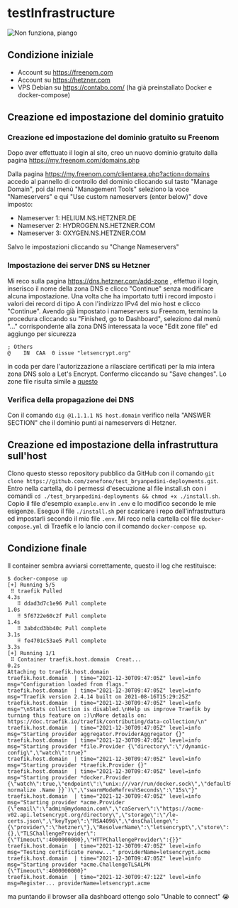 # testInfrastructure

![Non funziona, piango](https://emojipedia-us.s3.dualstack.us-west-1.amazonaws.com/thumbs/160/mozilla/36/loudly-crying-face_1f62d.png)


## Condizione iniziale

- Account su https://freenom.com
- Account su https://hetzner.com
- VPS Debian su https://contabo.com/ (ha già preinstallato Docker e docker-compose)


## Creazione ed impostazione del dominio gratuito

### Creazione ed impostazione del dominio gratuito su Freenom

Dopo aver effettuato il login al sito, creo un nuovo dominio gratuito dalla pagina https://my.freenom.com/domains.php

Dalla pagina https://my.freenom.com/clientarea.php?action=domains accedo al pannello di controllo del dominio cliccando sul tasto "Manage Domain", poi dal menù "Management Tools" seleziono la voce "Nameservers" e qui "Use custom nameservers (enter below)" dove imposto:
- Nameserver 1: HELIUM.NS.HETZNER.DE
- Nameserver 2: HYDROGEN.NS.HETZNER.COM
- Nameserver 3: OXYGEN.NS.HETZNER.COM

Salvo le impostazioni cliccando su "Change Nameservers"


### Impostazione dei server DNS su Hetzner

Mi reco sulla pagina https://dns.hetzner.com/add-zone , effettuo il login, inserisco il nome della zona DNS e clicco "Continue" senza modificare alcuna impostazione.
Una volta che ha importato tutti i record imposto i valori dei record di tipo A con l'indirizzo IPv4 del mio host e clicco "Continue".
Avendo già impostato i nameservers su Freenom, termino la procedura cliccando su "Finished, go to Dashboard", seleziono dal menù "..." corrispondente alla zona DNS interessata la voce "Edit zone file" ed aggiungo per sicurezza 
```
; Others
@    IN  CAA  0 issue "letsencrypt.org"
```
in coda per dare l'autorizzazione a rilasciare certificati per la mia intera zona DNS solo a Let's Encrypt.
Confermo cliccando su "Save changes". Lo zone file risulta simile a [questo](./zonefile-host.domain.txt)


### Verifica della propagazione dei DNS

Con il comando `dig @1.1.1.1 NS host.domain` verifico nella "ANSWER SECTION" che il dominio punti ai nameservers di Hetzner.


## Creazione ed impostazione della infrastruttura sull'host

Clono questo stesso repository pubblico da GitHub con il comando `git clone https://github.com/zenefono/test_bryanpedini-deployments.git`.
Entro nella cartella, do i permessi d'esecuzione al file install.sh con i comandi `cd ./test_bryanpedini-deployments && chmod +x ./install.sh`.
Copio il file d'esempio `example.env` in `.env` e lo modifico secondo le mie esigenze.
Eseguo il file `./install.sh` per scaricare i repo dell'infrastruttura ed impostarli secondo il mio file `.env`.
Mi reco nella cartella col file `docker-compose.yml` di Traefik e lo lancio con il comando `docker-compose up`.


## Condizione finale
Il container sembra avviarsi correttamente, questo il log che restituisce:
```
$ docker-compose up
[+] Running 5/5
 ⠿ traefik Pulled                                                          4.3s
   ⠿ ddad3d7c1e96 Pull complete                                            1.0s
   ⠿ 5f6722e60c2f Pull complete                                            1.4s
   ⠿ 3abdcd3bb40c Pull complete                                            3.1s
   ⠿ fe4701c53ae5 Pull complete                                            3.3s
[+] Running 1/1
 ⠿ Container traefik.host.domain  Creat...                                 0.2s
Attaching to traefik.host.domain
traefik.host.domain  | time="2021-12-30T09:47:05Z" level=info msg="Configuration loaded from flags."
traefik.host.domain  | time="2021-12-30T09:47:05Z" level=info msg="Traefik version 2.4.14 built on 2021-08-16T15:29:25Z"
traefik.host.domain  | time="2021-12-30T09:47:05Z" level=info msg="\nStats collection is disabled.\nHelp us improve Traefik by turning this feature on :)\nMore details on: https://doc.traefik.io/traefik/contributing/data-collection/\n"
traefik.host.domain  | time="2021-12-30T09:47:05Z" level=info msg="Starting provider aggregator.ProviderAggregator {}"
traefik.host.domain  | time="2021-12-30T09:47:05Z" level=info msg="Starting provider *file.Provider {\"directory\":\"/dynamic-config\",\"watch\":true}"
traefik.host.domain  | time="2021-12-30T09:47:05Z" level=info msg="Starting provider *traefik.Provider {}"
traefik.host.domain  | time="2021-12-30T09:47:05Z" level=info msg="Starting provider *docker.Provider {\"watch\":true,\"endpoint\":\"unix:///var/run/docker.sock\",\"defaultRule\":\"Host(`{{ normalize .Name }}`)\",\"swarmModeRefreshSeconds\":\"15s\"}"
traefik.host.domain  | time="2021-12-30T09:47:05Z" level=info msg="Starting provider *acme.Provider {\"email\":\"admin@mydomain.com\",\"caServer\":\"https://acme-v02.api.letsencrypt.org/directory\",\"storage\":\"/le-certs.json\",\"keyType\":\"RSA4096\",\"dnsChallenge\":{\"provider\":\"hetzner\"},\"ResolverName\":\"letsencrypt\",\"store\":{},\"TLSChallengeProvider\":{\"Timeout\":4000000000},\"HTTPChallengeProvider\":{}}"
traefik.host.domain  | time="2021-12-30T09:47:05Z" level=info msg="Testing certificate renew..." providerName=letsencrypt.acme
traefik.host.domain  | time="2021-12-30T09:47:05Z" level=info msg="Starting provider *acme.ChallengeTLSALPN {\"Timeout\":4000000000}"
traefik.host.domain  | time="2021-12-30T09:47:12Z" level=info msg=Register... providerName=letsencrypt.acme
```
ma puntando il browser alla dashboard ottengo solo "Unable to connect" :sob:


